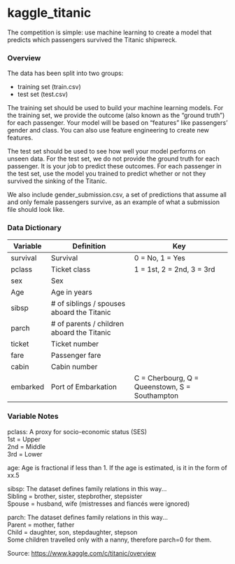 # kaggle_titanic


The competition is simple: use machine learning to create a model that predicts which passengers survived the Titanic shipwreck.

### **Overview** <br>
The data has been split into two groups:

- training set (train.csv)
- test set (test.csv)

The training set should be used to build your machine learning models. For the training set, we provide the outcome (also known as the “ground truth”) for each passenger. Your model will be based on “features” like passengers’ gender and class. You can also use feature engineering to create new features.

The test set should be used to see how well your model performs on unseen data. For the test set, we do not provide the ground truth for each passenger. It is your job to predict these outcomes. For each passenger in the test set, use the model you trained to predict whether or not they survived the sinking of the Titanic.

We also include gender_submission.csv, a set of predictions that assume all and only female passengers survive, as an example of what a submission file should look like. <br> 

### **Data Dictionary** <br>

| Variable | Definition                                 | Key                                            |
|----------|--------------------------------------------|------------------------------------------------|
| survival | Survival                                   | 0 = No, 1 = Yes                                |
| pclass   | Ticket class                               | 1 = 1st, 2 = 2nd, 3 = 3rd                      |
| sex      | Sex                                        |                                                |
| Age      | Age in years                               |                                                |
| sibsp    | # of siblings / spouses aboard the Titanic |                                                |
| parch    | # of parents / children aboard the Titanic |                                                |
| ticket   | Ticket number                              |                                                |
| fare     | Passenger fare                             |                                                |
| cabin    | Cabin number                               |                                                |
| embarked | Port of Embarkation                        | C = Cherbourg, Q = Queenstown, S = Southampton |



### **Variable Notes** <br> 
pclass: A proxy for socio-economic status (SES) <br>
1st = Upper <br>
2nd = Middle <br> 
3rd = Lower <br>

age: Age is fractional if less than 1. If the age is estimated, is it in the form of xx.5

sibsp: The dataset defines family relations in this way... <br>
Sibling = brother, sister, stepbrother, stepsister <br>
Spouse = husband, wife (mistresses and fiancés were ignored) <br>

parch: The dataset defines family relations in this way... <br>
Parent = mother, father <br>
Child = daughter, son, stepdaughter, stepson <br>
Some children travelled only with a nanny, therefore parch=0 for them.


Source: https://www.kaggle.com/c/titanic/overview
